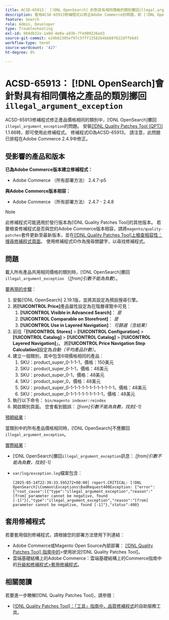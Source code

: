 ```yaml
---
title: ACSD-65913： [!DNL OpenSearch] 針對具有相同價格的類別擲回illegal_argument_exception
description: 套用ACSD-65913修補程式以修正Adobe Commerce的問題，即 [!DNL Opensearch] 在包含相同價格之所有產品的類別上擲回illegal_argument_exception （「[from]引數不能為負數」）。
feature: Search
role: Admin, Developer
type: Troubleshooting
exl-id: 984db32e-1a0d-4e0a-a83b-7fe909226ed3
source-git-commit: e24b62305ef97c5fff13582b4bb68f622dffb6d3
workflow-type: tm+mt
source-wordcount: '427'
ht-degree: 0%

---
```


# ACSD-65913： [!DNL OpenSearch]會針對具有相同價格之產品的類別擲回`illegal_argument_exception`

ACSD-65913修補程式修正產品價格相同的類別中，[!DNL OpenSearch]擲回`illegal_argument_exception`的問題。 安裝[[!DNL Quality Patches Tool (QPT)]](/help/tools/quality-patches-tool/quality-patches-tool-to-self-serve-quality-patches.md) 1.1.66時，即可使用此修補程式。 修補程式ID為ACSD-65913。 請注意，此問題已排程在Adobe Commerce 2.4.9中修正。

## 受影響的產品和版本

**已為Adobe Commerce版本建立修補程式：**

* Adobe Commerce （所有部署方法） 2.4.7-p5

**與Adobe Commerce版本相容：**

* Adobe Commerce （所有部署方法） 2.4.7 - 2.4.8

>[!NOTE]
>
>此修補程式可能適用於發行版本為[!DNL Quality Patches Tool]的其他版本。 若要檢查修補程式是否與您的Adobe Commerce版本相容，請將`magento/quality-patches`套件更新至最新版本，並在[[!DNL Quality Patches Tool]上檢查相容性：搜尋修補程式頁面](https://experienceleague.adobe.com/tools/commerce-quality-patches/index.html)。 使用修補程式ID作為搜尋關鍵字，以尋找修補程式。

## 問題

載入所有產品共用相同價格的類別時，[!DNL OpenSearch]擲回`illegal_argument_exception` （*[from]引數不能為負數*）。

<u>要再現的步驟</u>：

1. 安裝[!DNL OpenSearch] 2.19.1版，並將其設定為預設搜尋引擎。
1. 將&#x200B;**[!UICONTROL Price]**&#x200B;產品屬性設定為在階層導覽中可見：
   1. **[!UICONTROL Visible in Advanced Search]**： *是*
   1. **[!UICONTROL Comparable on Storefront]**： *是*
   1. **[!UICONTROL Use in Layered Navigation]**： *可篩選（含結果）*
1. 前往「**[!UICONTROL Stores]** > **[!UICONTROL Configuration]** > **[!UICONTROL Catalog]** > **[!UICONTROL Catalog]** > **[!UICONTROL Layered Navigation]**」。 將&#x200B;**[!UICONTROL Price Navigation Step Calculation]**&#x200B;設定為&#x200B;*自動（平均產品計數）*。
1. 建立一個類別，其中包含6項價格相同的產品：
   1. SKU：product_super_0-1-1-1，價格：150美元
   1. SKU：product_super_0-1-1，價格：48美元
   1. SKU：product_super_0-1，價格：48美元
   1. SKU：product_super_0，價格：48美元
   1. SKU：product_super_0-1-1-1-1-1-1-1-1-1-1-1-1，價格：48美元
   1. SKU：product_super_0-1-1-1-1-1-1-1-1-1，價格：48美元
1. 執行以下命令：
   `bin/magento indexer:reindex`
1. 開啟類別頁面。 您會看到錯誤：
   *[from]引數不能為負數，找到[-1]*

<u>預期結果</u>：

當類別中的所有產品價格相同時，[!DNL OpenSearch]不應擲回`illegal_argument_exception`。

<u>實際結果</u>：

* [!DNL OpenSearch]擲回`illegal_argument_exception`訊息：
  *[from]引數不能為負數，找到[-1]*

* `var/log/exception.log`檔案包含：

  ```
  [2025-05-14T22:39:33.595272+00:00] report.CRITICAL: [!DNL OpenSearch]\Common\Exceptions\BadRequest400Exception: {"error":{"root_cause":[{"type":"illegal_argument_exception","reason":"[from] parameter cannot be negative, found [-1]"}],"type":"illegal_argument_exception","reason":"[from] parameter cannot be negative, found [-1]"},"status":400}
  ```

## 套用修補程式

若要套用個別修補程式，請根據您的部署方法使用下列連結：

* Adobe Commerce或Magento Open Source內部部署： [[!DNL Quality Patches Tool] 指南中的](/help/tools/quality-patches-tool/usage.md)>使用狀況[!DNL Quality Patches Tool]。
* 雲端基礎結構上的Adobe Commerce：雲端基礎結構上的Commerce指南中的[升級和修補程式>套用修補程式](https://experienceleague.adobe.com/docs/commerce-cloud-service/user-guide/develop/upgrade/apply-patches.html)。

## 相關閱讀

若要進一步瞭解[!DNL Quality Patches Tool]，請參閱：

* [[!DNL Quality Patches Tool]：「工具」指南中，品質修補程式](/help/tools/quality-patches-tool/quality-patches-tool-to-self-serve-quality-patches.md)的自助服務工具。
